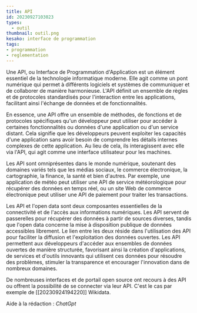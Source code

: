 ```yaml
---
title: API
id: 20230927103023
types:
  - outil
thumbnail: outil.png
kesako: interface de programmation
tags:
- programmation
- reglementation
---
```


Une API, ou Interface de Programmation d'Application est un élément essentiel de la technologie informatique moderne. Elle agit comme un pont numérique qui permet à différents logiciels et systèmes de communiquer et de collaborer de manière harmonieuse. L'API définit un ensemble de règles et de protocoles standardisés pour l'interaction entre les applications, facilitant ainsi l'échange de données et de fonctionnalités.

En essence, une API offre un ensemble de méthodes, de fonctions et de protocoles spécifiques qu'un développeur peut utiliser pour accéder à certaines fonctionnalités ou données d'une application ou d'un service distant. Cela signifie que les développeurs peuvent exploiter les capacités d'une application sans avoir besoin de comprendre les détails internes complexes de cette application. Au lieu de cela, ils interagissent avec elle via l'API, qui agit comme une interface utilisateur pour les machines.

Les API sont omniprésentes dans le monde numérique, soutenant des domaines variés tels que les médias sociaux, le commerce électronique, la cartographie, la finance, la santé et bien d'autres. Par exemple, une application de météo peut utiliser une API de service météorologique pour récupérer des données en temps réel, ou un site Web de commerce électronique peut utiliser une API de paiement pour traiter les transactions.


Les API et l'open data sont deux composantes essentielles de la connectivité et de l'accès aux informations numériques. Les API servent de passerelles pour récupérer des données à partir de sources diverses, tandis que l'open data concerne la mise à disposition publique de données accessibles librement. Le lien entre les deux réside dans l'utilisation des API pour faciliter la diffusion et l'exploitation des données ouvertes. Les API permettent aux développeurs d'accéder aux ensembles de données ouvertes de manière structurée, favorisant ainsi la création d'applications, de services et d'outils innovants qui utilisent ces données pour résoudre des problèmes, stimuler la transparence et encourager l'innovation dans de nombreux domaines.

De nombreuses interfaces et de portail open source ont recours à des API ou offrent la possibilité de se connecter via leur API. C'est le cas par exemple de [[20230924194220]] Wikidata.

Aide à la rédaction : *ChatGpt*
